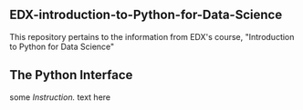 ## EDX-introduction-to-Python-for-Data-Science
This repository pertains to the information from EDX's course, "Introduction to Python for Data Science"

## The Python Interface
<span style>some *Instruction.* text</span> here
